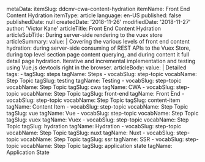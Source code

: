 metaData:
    itemSlug: ddcmr-cwa-content-hydration
    itemName: Front End Content Hydration
    itemType: article
    language: en-US
    published: false
    publishedDate: null
    createdDate: '2018-11-26'
    modifiedDate: '2018-11-27'
author: 'Victor Kane'
articleTitle: Front End Content Hydration
articleSubTitle: During server-side rendering to the vuex store
articleSummary:
    value: |
        Covering the various levels of front end content hydration: during server-side consuming of REST APIs to the Vuex Store, during top level section page content querying, and during content it full detail page hydration. Iterative and incremental implementation and testing using Vue.js devtools right in the browser. 
articleBody:
    value: |
        Detailed 
tags:
    - tagSlug: steps
      tagName: Steps
    - vocabSlug: step-topic
      vocabName: Step Topic
      tagSlug: testing
      tagName: Testing
    - vocabSlug: step-topic
      vocabName: Step Topic
      tagSlug: cwa
      tagName: CWA
    - vocabSlug: step-topic
      vocabName: Step Topic
      tagSlug: front-end
      tagName: Front End
    - vocabSlug: step-topic
      vocabName: Step Topic
      tagSlug: content-item
      tagName: Content Item
    - vocabSlug: step-topic
      vocabName: Step Topic
      tagSlug: vue
      tagName: Vue
    - vocabSlug: step-topic
      vocabName: Step Topic
      tagSlug: vuex
      tagName: Vuex
    - vocabSlug: step-topic
      vocabName: Step Topic
      tagSlug: hydration
      tagName: Hydration
    - vocabSlug: step-topic
      vocabName: Step Topic
      tagSlug: nuxt
      tagName: Nuxt
    - vocabSlug: step-topic
      vocabName: Step Topic
      tagSlug: ssr
      tagName: SSR
    - vocabSlug: step-topic
      vocabName: Step Topic
      tagSlug: application state
      tagName: Application State

